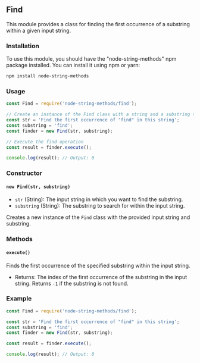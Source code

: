 ## Find

This module provides a class for finding the first occurrence of a substring within a given input string.

### Installation

To use this module, you should have the "node-string-methods" npm package installed. You can install it using npm or yarn:

```bash
npm install node-string-methods
```

### Usage

```javascript
const Find = require('node-string-methods/find');

// Create an instance of the Find class with a string and a substring to search for
const str = 'Find the first occurrence of "find" in this string';
const substring = 'find';
const finder = new Find(str, substring);

// Execute the find operation
const result = finder.execute();

console.log(result); // Output: 0
```

### Constructor

#### `new Find(str, substring)`

- `str` (String): The input string in which you want to find the substring.
- `substring` (String): The substring to search for within the input string.

Creates a new instance of the `Find` class with the provided input string and substring.

### Methods

#### `execute()`

Finds the first occurrence of the specified substring within the input string.

- Returns: The index of the first occurrence of the substring in the input string. Returns `-1` if the substring is not found.

### Example

```javascript
const Find = require('node-string-methods/find');

const str = 'Find the first occurrence of "find" in this string';
const substring = 'find';
const finder = new Find(str, substring);

const result = finder.execute();

console.log(result); // Output: 0
```
